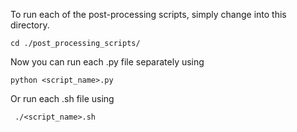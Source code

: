 To run each of the post-processing scripts, simply change into this directory.
```
cd ./post_processing_scripts/
```
Now you can run each .py file separately using
```
python <script_name>.py
```
Or run each .sh file using
```
 ./<script_name>.sh
```
